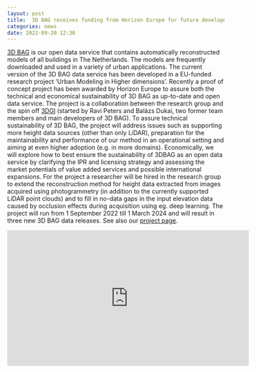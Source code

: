 ```yaml
---
layout: post
title:  3D BAG receives funding from Horizon Europe for future development!
categories: news
date: 2022-09-20 12:30
---
```


[3D BAG](https://www.3dbag.nl) is our open data service that contains automatically reconstructed models of all buildings in The Netherlands. The models are frequently downloaded and used in a variety of urban applications. The current version of the 3D BAG data service has been developed in a EU-funded research project  ‘Urban Modeling in Higher dimensions’.
Recently a proof of concept project has been awarded by Horizon Europe to assure both the technical and economical sustainability of 3D BAG as up-to-date and open data service. 
The project is a collaboration between the research group and the spin off [3DGI](https://3dgi.xyz) (started by Ravi Peters and Balázs Dukai, two former team members and main developers of 3D BAG).
To assure technical sustainability of 3D BAG, the project will address issues such as supporting more height data sources (other than only LiDAR), preparation for the maintainability and performance of our method in an operational setting and aiming at even higher adoption (e.g. in more domains). Economically, we will explore how to best ensure the sustainability of 3DBAG as an open data service by clarifying the IPR and licensing strategy and assessing the market potentials of value added services and possible international expansions. 
For the project a researcher will be hired in the research group to extend the reconstruction method for height data extracted from images acquired using photogrammetry (in addition to the currently supported LiDAR point clouds) and to fill in no-data gaps in the input elevation data caused by occlusion effects during acquisition using eg. deep learning.
The project will run from 1 September 2022 till 1 March 2024 and will result in three new 3D BAG data releases.
See also our [project page](https://3d.bk.tudelft.nl/projects/3dbag/).

<iframe width="560" height="315" src="https://www.youtube.com/embed/u84ZyD2ie48" title="YouTube video player" frameborder="0" allow="accelerometer; autoplay; clipboard-write; encrypted-media; gyroscope; picture-in-picture" allowfullscreen></iframe>
